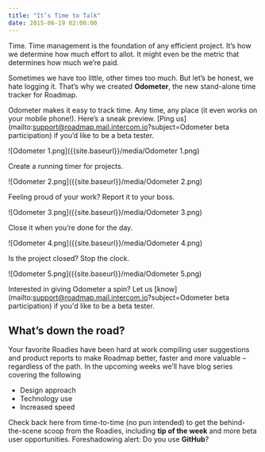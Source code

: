 ```yaml
---
title: "It’s Time to Talk"
date: 2015-06-19 02:00:00
---
```


Time. Time management is the foundation of any efficient project. It’s how we determine how much effort to allot. It might even be the metric that determines how much we’re paid. 

Sometimes we have too little, other times too much. But let’s be honest, we hate logging it. That’s why we created **Odometer**, the new stand-alone time tracker for Roadmap.

Odometer makes it easy to track time. Any time, any place (it even works on your mobile phone!).  Here’s a sneak preview. [Ping us](mailto:support@roadmap.mail.intercom.io?subject=Odometer beta participation) if you’d like to be a beta tester.

![Odometer 1.png]({{site.baseurl}}/media/Odometer 1.png)


Create a running timer for projects. 

![Odometer 2.png]({{site.baseurl}}/media/Odometer 2.png)


Feeling proud of your work? Report it to your boss. 

![Odometer 3.png]({{site.baseurl}}/media/Odometer 3.png)


Close it when you’re done for the day. 

![Odometer 4.png]({{site.baseurl}}/media/Odometer 4.png)


Is the project closed? Stop the clock.  

![Odometer 5.png]({{site.baseurl}}/media/Odometer 5.png)


Interested in giving Odometer a spin? Let us [know](mailto:support@roadmap.mail.intercom.io?subject=Odometer beta participation) if you'd like to be a beta tester.

## What’s down the road? 

Your favorite Roadies have been hard at work compiling user suggestions and product reports to make Roadmap better, faster and more valuable – regardless of the path. In the upcoming weeks we’ll have blog series covering the following 

- Design approach
- Technology use
- Increased speed

Check back here from time-to-time (no pun intended) to get the behind-the-scene scoop from the Roadies, including **tip of the week** and more beta user opportunities. Foreshadowing alert: Do you use **GitHub**?

